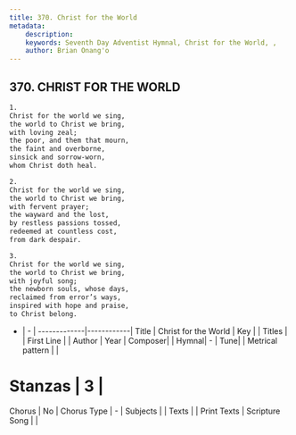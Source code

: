 ```yaml
---
title: 370. Christ for the World
metadata:
    description: 
    keywords: Seventh Day Adventist Hymnal, Christ for the World, , 
    author: Brian Onang'o
---
```



## 370. CHRIST FOR THE WORLD

```txt
1.
Christ for the world we sing,
the world to Christ we bring,
with loving zeal;
the poor, and them that mourn,
the faint and overborne,
sinsick and sorrow-worn,
whom Christ doth heal.

2.
Christ for the world we sing,
the world to Christ we bring,
with fervent prayer;
the wayward and the lost,
by restless passions tossed,
redeemed at countless cost,
from dark despair.

3.
Christ for the world we sing,
the world to Christ we bring,
with joyful song;
the newborn souls, whose days,
reclaimed from error’s ways,
inspired with hope and praise,
to Christ belong.
```

- |   -  |
-------------|------------|
Title | Christ for the World |
Key |  |
Titles |  |
First Line |  |
Author | 
Year | 
Composer|  |
Hymnal|  - |
Tune|  |
Metrical pattern | |
# Stanzas | 3 |
Chorus | No |
Chorus Type | - |
Subjects |  |
Texts |  |
Print Texts | 
Scripture Song |  |
  
